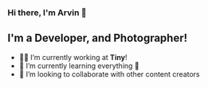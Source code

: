 ### Hi there, I'm Arvin 👋

## I'm a Developer, and Photographer!

- 👨‍💻 I’m currently working at **Tiny**!
- 🌱 I’m currently learning everything 🤣
- 👯 I’m looking to collaborate with other content creators
